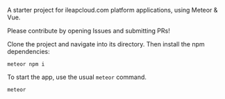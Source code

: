 A starter project for ileapcloud.com platform applications, using Meteor &amp; Vue.

Please contribute by opening Issues and submitting PRs!

Clone the project and navigate into its directory. Then install the npm dependencies:

```
meteor npm i
```

To start the app, use the usual `meteor` command.

```
meteor
```
